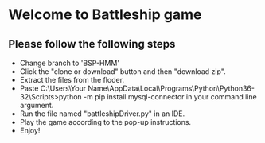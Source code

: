 # Welcome to Battleship game
## Please follow the following steps
* Change branch to 'BSP-HMM'
* Click the "clone or download" button and then "download zip".
* Extract the files from the floder. 
* Paste C:\Users\Your Name\AppData\Local\Programs\Python\Python36-32\Scripts>python -m pip install mysql-connector in your command line argument.
* Run the file named "battleshipDriver.py" in an IDE.
* Play the game according to the pop-up instructions.
* Enjoy!

